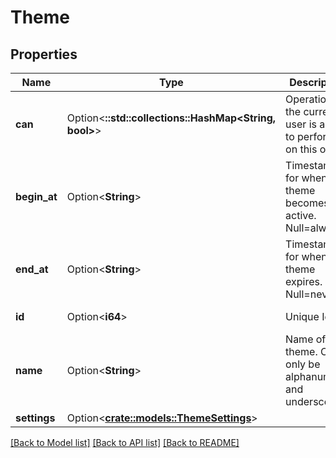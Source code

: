 # Theme

## Properties

Name | Type | Description | Notes
------------ | ------------- | ------------- | -------------
**can** | Option<**::std::collections::HashMap<String, bool>**> | Operations the current user is able to perform on this object | [optional][readonly]
**begin_at** | Option<**String**> | Timestamp for when this theme becomes active. Null=always | [optional]
**end_at** | Option<**String**> | Timestamp for when this theme expires. Null=never | [optional]
**id** | Option<**i64**> | Unique Id | [optional][readonly]
**name** | Option<**String**> | Name of theme. Can only be alphanumeric and underscores. | [optional]
**settings** | Option<[**crate::models::ThemeSettings**](ThemeSettings.md)> |  | [optional]

[[Back to Model list]](../README.md#documentation-for-models) [[Back to API list]](../README.md#documentation-for-api-endpoints) [[Back to README]](../README.md)


